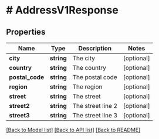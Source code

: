 # # AddressV1Response

## Properties

Name | Type | Description | Notes
------------ | ------------- | ------------- | -------------
**city** | **string** | The city | [optional]
**country** | **string** | The country | [optional]
**postal_code** | **string** | The postal code | [optional]
**region** | **string** | The region | [optional]
**street** | **string** | The street | [optional]
**street2** | **string** | The street line 2 | [optional]
**street3** | **string** | The street line 3 | [optional]

[[Back to Model list]](../../README.md#models) [[Back to API list]](../../README.md#endpoints) [[Back to README]](../../README.md)
